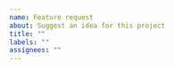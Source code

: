 ```yaml
---
name: Feature request
about: Suggest an idea for this project
title: ""
labels: ""
assignees: ""
---
```

